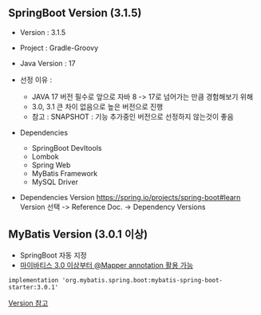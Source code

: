 ## SpringBoot Version (3.1.5)
- Version : 3.1.5
- Project : Gradle-Groovy
- Java Version : 17
- 선정 이유 : 
    - JAVA 17 버전 필수로 앞으로 자바 8 -> 17로 넘어가는 만큼 경험해보기 위해
    - 3.0, 3.1 큰 차이 없음으로 높은 버전으로 진행
    - 참고 : SNAPSHOT : 기능 추가중인 버전으로 선정하지 않는것이 좋음 
- Dependencies
    - SpringBoot DevItools
    - Lombok
    - Spring Web
    - MyBatis Framework
    - MySQL Driver

- Dependencies Version
https://spring.io/projects/spring-boot#learn
Version 선택 -> Reference Doc. -> Dependency Versions 

## MyBatis Version (3.0.1 이상)
- SpringBoot 자동 지정 
- [마이바티스 3.0 이상부터 @Mapper annotation 활용 가능](https://thenicesj.tistory.com/317)

```implementation 'org.mybatis.spring.boot:mybatis-spring-boot-starter:3.0.1'```

[Version 참고](https://mybatis.org/spring-boot-starter/mybatis-spring-boot-autoconfigure/)


